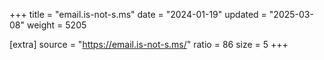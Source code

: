 +++
title = "email.is-not-s.ms"
date = "2024-01-19"
updated = "2025-03-08"
weight = 5205

[extra]
source = "https://email.is-not-s.ms/"
ratio = 86
size = 5
+++
